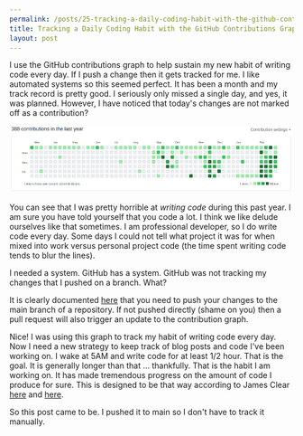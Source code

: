 ```yaml
---
permalink: /posts/25-tracking-a-daily-coding-habit-with-the-github-contribution-graph.html
title: Tracking a Daily Coding Habit with the GitHub Contributions Graph
layout: post
---
```


I use the GitHub contributions graph to help sustain my new habit of writing
code every day. If I push a change then it gets tracked for me. I like automated
systems so this seemed perfect. It has been a month and my track record is
pretty good. I seriously only missed a single day, and yes, it was planned.
However, I have noticed that today's changes are not marked off as a
contribution?

![GitHub Contribution Graph](/assets/img/25-github-contribution-graph.png)

You can see that I was pretty horrible at *writing code* during this past year.
I am sure you have told yourself that you code a lot. I think we like delude
ourselves like that sometimes. I am professional developer, so I do write code
every day. Some days I could not tell what project it was for when mixed into
work versus personal project code (the time spent writing code tends to blur the
lines).

I needed a system. GitHub has a system. GitHub was not tracking my changes that
I pushed on a branch. What?

It is clearly documented [here][1] that you need to push your changes to the
main branch of a repository. If not pushed directly (shame on you) then a pull
request will also trigger an update to the contribution graph.

Nice! I was using this graph to track my habit of writing code every day. Now I
need a new strategy to keep track of blog posts and code I've been working on. I
wake at 5AM and write code for at least 1/2 hour. That is the goal. It is
generally longer than that ... thankfully. That is the habit I am working on. It
has made tremendous progress on the amount of code I produce for sure. This is
designed to be that way according to James Clear [here][4] and [here][2].

So this post came to be. I pushed it to main so I don't have to track it
manually.

[1]:https://docs.github.com/en/account-and-profile/setting-up-and-managing-your-github-profile/managing-contribution-graphs-on-your-profile/why-are-my-contributions-not-showing-up-on-my-profile
[2]:https://jamesclear.com/second-mistake
[3]:https://bulletjournal.com/
[4]:https://jamesclear.com/stop-procrastinating-seinfeld-strategy
